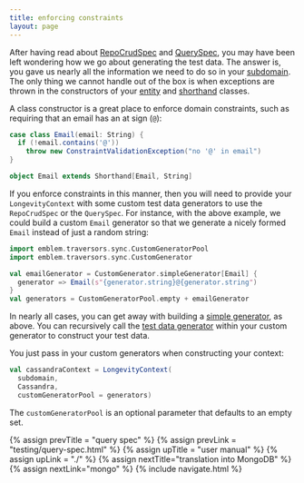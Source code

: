 ```yaml
---
title: enforcing constraints
layout: page
---
```


After having read about [RepoCrudSpec](testing/repo-crud-spec.html)
and [QuerySpec](testing/query-spec.html), you may have been left
wondering how we go about generating the test data. The answer is, you
gave us nearly all the information we need to do so in your
[subdomain](subdomain). The only thing we cannot handle out of the box
is when exceptions are thrown in the constructors of your
[entity](entities) and [shorthand](shorthands) classes.

A class constructor is a great place to enforce domain constraints,
such as requiring that an email has an at sign (`@`):

```scala
case class Email(email: String) {
  if (!email.contains('@'))
    throw new ConstraintValidationException("no '@' in email")
}

object Email extends Shorthand[Email, String]
```

If you enforce constraints in this manner, then you will need to
provide your `LongevityContext` with some custom test data generators
to use the `RepoCrudSpec` or the `QuerySpec`. For instance, with the
above example, we could build a custom `Email` generator so that we
generate a nicely formed `Email` instead of just a random string:

```scala
import emblem.traversors.sync.CustomGeneratorPool
import emblem.traversors.sync.CustomGenerator

val emailGenerator = CustomGenerator.simpleGenerator[Email] {
  generator => Email(s"{generator.string}@{generator.string")
}
val generators = CustomGeneratorPool.empty + emailGenerator
```

In nearly all cases, you can get away with building a [simple
generator](http://longevityframework.github.io/longevity/scaladocs/emblem-latest/index.html#emblem.traversors.sync.CustomGenerator$@simpleGenerator[A](underlying:emblem.traversors.sync.Generator=>A)(implicitevidence$2:emblem.imports.TypeKey[A]):emblem.traversors.sync.CustomGenerator[A]),
as above. You can recursively call the
[test data generator](http://longevityframework.github.io/longevity/scaladocs/emblem-latest/index.html#emblem.traversors.sync.TestDataGenerator)
within your custom generator to construct your test data.

You just pass in your custom generators when constructing your
context:

```scala
val cassandraContext = LongevityContext(
  subdomain,
  Cassandra,
  customGeneratorPool = generators)
```

The `customGeneratorPool` is an optional parameter that defaults to an
empty set.

{% assign prevTitle = "query spec" %}
{% assign prevLink = "testing/query-spec.html" %}
{% assign upTitle = "user manual" %}
{% assign upLink = "./" %}
{% assign nextTitle="translation into MongoDB" %}
{% assign nextLink="mongo" %}
{% include navigate.html %}

